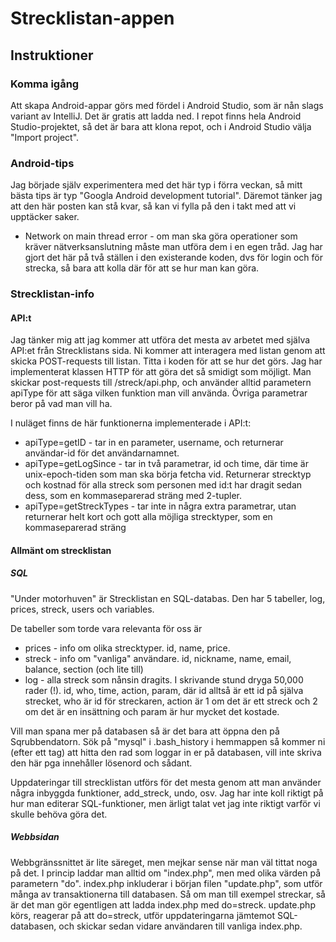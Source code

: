 # Strecklistan-appen

## Instruktioner

### Komma igång
Att skapa Android-appar görs med fördel i Android Studio, som är nån slags variant av IntelliJ. Det är gratis att ladda ned.
I repot finns hela Android Studio-projektet, så det är bara att klona repot, och i Android Studio välja "Import project".

### Android-tips
Jag började själv experimentera med det här typ i förra veckan, så mitt bästa tips är typ "Googla Android development
tutorial". Däremot tänker jag att den här posten kan stå kvar, så kan vi fylla på den i takt med att vi upptäcker saker.

* Network on main thread error - om man ska göra operationer som kräver nätverksanslutning måste man utföra dem i en
egen tråd. Jag har gjort det här på två ställen i den existerande koden, dvs för login och för strecka, så bara att
kolla där för att se hur man kan göra.

### Strecklistan-info

#### API:t
Jag tänker mig att jag kommer att utföra det mesta av arbetet med själva API:et från Strecklistans sida. Ni kommer att
interagera med listan genom att skicka POST-requests till listan. Titta i koden för att se hur det görs. Jag har
implementerat klassen HTTP för att göra det så smidigt som möjligt. Man skickar post-requests till /streck/api.php, och använder alltid parametern apiType för att säga vilken funktion man vill använda. Övriga parametrar beror på vad man vill ha.

I nuläget finns de här funktionerna implementerade i API:t:

* apiType=getID - tar in en parameter, username, och returnerar användar-id för det användarnamnet.
* apiType=getLogSince - tar in två parametrar, id och time, där time är unix-epoch-tiden som man ska börja fetcha vid. Returnerar strecktyp och kostnad för alla streck som personen med id:t har dragit sedan dess, som en kommaseparerad sträng med 2-tupler.
* apiType=getStreckTypes - tar inte in några extra parametrar, utan returnerar helt kort och gott alla möjliga strecktyper, som en kommaseparerad sträng

#### Allmänt om strecklistan
##### SQL
"Under motorhuven" är Strecklistan en SQL-databas. Den har 5 tabeller, log, prices, streck, users och variables.

De tabeller som torde vara relevanta för oss är
* prices - info om olika strecktyper. id, name, price.
* streck - info om "vanliga" användare. id, nickname, name, email, balance, section (och lite till)
* log - alla streck som nånsin dragits. I skrivande stund dryga 50,000 rader (!). id, who, time, action, param, där
id alltså är ett id på själva strecket, who är id för streckaren, action är 1 om det är ett streck och 2 om det är
en insättning och param är hur mycket det kostade.

Vill man spana mer på databasen så är det bara att öppna den på Sqrubbendatorn. Sök på "mysql" i .bash_history i hemmappen
så kommer ni (efter ett tag) att hitta den rad som loggar in er på databasen, vill inte skriva den här pga innehåller
lösenord och sådant.

Uppdateringar till strecklistan utförs för det mesta genom att man använder några inbyggda funktioner, add_streck, undo, osv.
Jag har inte koll riktigt på hur man editerar SQL-funktioner, men ärligt talat vet jag inte riktigt varför vi skulle
behöva göra det.

##### Webbsidan
Webbgränssnittet är lite säreget, men mejkar sense när man väl tittat noga på det. I princip laddar man alltid om 
"index.php", men med olika värden på parametern "do". index.php inkluderar i början filen "update.php", som utför
många av transaktionerna till databasen. Så om man till exempel streckar, så är det man gör egentligen att ladda
index.php med do=streck. update.php körs, reagerar på att do=streck, utför uppdateringarna jämtemot SQL-databasen,
och skickar sedan vidare användaren till vanliga index.php.
